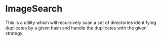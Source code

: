 # ImageSearch
This is a utility which will recursively scan a set of directories
identifying duplicates by a given hash and handle the duplicates
with the given strategy.

